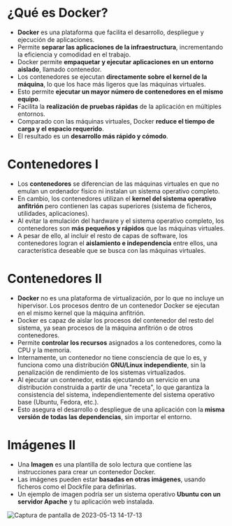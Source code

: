 # ¿Qué es Docker?

- **Docker** es una plataforma que facilita el desarrollo, despliegue y ejecución de aplicaciones.
- Permite **separar las aplicaciones de la infraestructura**, incrementando la eficiencia y comodidad en el trabajo.
- Docker permite **empaquetar y ejecutar aplicaciones en un entorno aislado**, llamado contenedor.
- Los contenedores se ejecutan **directamente sobre el kernel de la máquina**, lo que los hace más ligeros que las máquinas virtuales.
- Esto permite **ejecutar un mayor número de contenedores en el mismo equipo**.
- Facilita la **realización de pruebas rápidas** de la aplicación en múltiples entornos.
- Comparado con las máquinas virtuales, Docker **reduce el tiempo de carga y el espacio requerido**.
- El resultado es un **desarrollo más rápido y cómodo**.

# Contenedores I

- Los **contenedores** se diferencian de las máquinas virtuales en que no emulan un ordenador físico ni instalan un sistema operativo completo.
- En cambio, los contenedores utilizan el **kernel del sistema operativo anfitrión** pero contienen las capas superiores (sistema de ficheros, utilidades, aplicaciones).
- Al evitar la emulación del hardware y el sistema operativo completo, los contenedores son **más pequeños y rápidos** que las máquinas virtuales.
- A pesar de ello, al incluir el resto de capas de software, los contenedores logran el **aislamiento e independencia** entre ellos, una característica deseable que se busca con las máquinas virtuales.

# Contenedores II

- **Docker** no es una plataforma de virtualización, por lo que no incluye un hipervisor. Los procesos dentro de un contenedor Docker se ejecutan en el mismo kernel que la máquina anfitrión.
- Docker es capaz de aislar los procesos del contenedor del resto del sistema, ya sean procesos de la máquina anfitrión o de otros contenedores.
- Permite **controlar los recursos** asignados a los contenedores, como la CPU y la memoria.
- Internamente, un contenedor no tiene consciencia de que lo es, y funciona como una distribución **GNU/Linux independiente**, sin la penalización de rendimiento de los sistemas virtualizados.
- Al ejecutar un contenedor, estás ejecutando un servicio en una distribución construida a partir de una "receta", lo que garantiza la consistencia del sistema, independientemente del sistema operativo base (Ubuntu, Fedora, etc.).
- Esto asegura el desarrollo o despliegue de una aplicación con la **misma versión de todas las dependencias**, sin importar el entorno.

# Imágenes II

- Una **Imagen** es una plantilla de solo lectura que contiene las instrucciones para crear un contenedor Docker.
- Las imágenes pueden estar **basadas en otras imágenes**, usando ficheros como el Dockfile para definirlas.
- Un ejemplo de imagen podría ser un sistema operativo **Ubuntu con un servidor Apache** y tu aplicación web instalada.

![Captura de pantalla de 2023-05-13 14-17-13](https://github.com/maximofernandezriera/curso-docker/assets/43608040/1d0d89f5-d7ad-493b-8a0a-1357c4f8e858)







